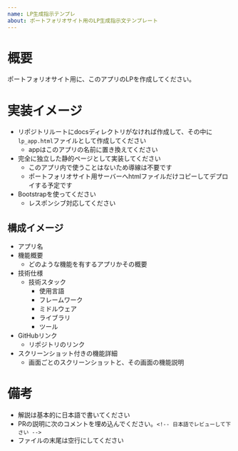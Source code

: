 ```yaml
---
name: LP生成指示テンプレ
about: ポートフォリオサイト用のLP生成指示文テンプレート
---
```


# 概要
ポートフォリオサイト用に、このアプリのLPを作成してください。

# 実装イメージ
- リポジトリルートにdocsディレクトリがなければ作成して、その中に`lp_app.html`ファイルとして作成してください
  - appはこのアプリの名前に置き換えてください
- 完全に独立した静的ページとして実装してください
  - このアプリ内で使うことはないため導線は不要です
  - ポートフォリオサイト用サーバーへhtmlファイルだけコピーしてデプロイする予定です
- Bootstrapを使ってください
  - レスポンシブ対応してください

## 構成イメージ
- アプリ名
- 機能概要
  - どのような機能を有するアプリかその概要
- 技術仕様
  - 技術スタック
    - 使用言語
    - フレームワーク
    - ミドルウェア
    - ライブラリ
    - ツール
- GitHubリンク
  - リポジトリのリンク
- スクリーンショット付きの機能詳細
  - 画面ごとのスクリーンショットと、その画面の機能説明

# 備考
- 解説は基本的に日本語で書いてください
- PRの説明に次のコメントを埋め込んでください。`<!-- 日本語でレビューして下さい -->`
- ファイルの末尾は空行にしてください

